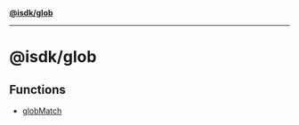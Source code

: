 [**@isdk/glob**](README.md)

***

# @isdk/glob

## Functions

- [globMatch](functions/globMatch.md)
